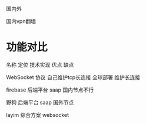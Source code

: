 

国内外

国内vpn翻墙




# 功能对比

名称         定位           技术实现                 优点              缺点      

WebSocket   协议          自己维护tcp长连接                          全球部署    维护长连接

firebase    后端平台        saap                                     国内节点不行

野狗         后端平台         saap                                     国外节点

layim       综合方案        websocket
